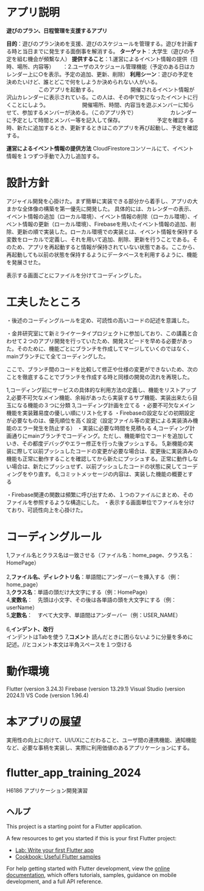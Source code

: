 # アプリ説明

**遊びのプラン、日程管理を支援するアプリ**

**目的**：遊びのプラン決めを支援、遊びのスケジュールを管理する。遊びを計画する時と当日までに発生する面倒事を解消する。
**ターゲット**：大学生（遊びの予定を組む機会が頻繫な人）
**提供すること**：1.運営によるイベント情報の提供（日時、場所、内容等）
        　 ：2.ユーザのスケジュール管理機能（予定のある日はカレンダー上に○を表示。予定の追加、更新、削除）
**利用シーン**：遊びの予定を決めたいけど、誰とどこで何をしようか決められない人がいる。
　　　　　　このアプリを起動する。
　　　　　　開催されるイベント情報が沢山カレンダーに表示されている。この人は、その中で気になったイベントに行くことにしよう。
　　　　　　開催場所、時間、内容当を遊ぶメンバーに知らせて、参加するメンバーが決める。（このアプリ外で）
　　　　　　カレンダーに予定として時間とメンバー等を記入して保存。
　　　　　　予定を確認する時、新たに追加するとき、更新するときはこのアプリを再び起動し、予定を確認する。

**運営によるイベント情報の提供方法**
CloudFirestoreコンソールにて、イベント情報を１つずつ手動で入力し追加する。

# 設計方針

アジャイル開発を心掛けた。まず簡単に実装できる部分から着手し、アプリの大まかな全体像の構築を第一優先に開発した。
具体的には、カレンダーの表示、イベント情報の追加（ローカル環境）、イベント情報の削除（ローカル環境）、イベント情報の更新（ローカル環境）、Firebaseを用いたイベント情報の追加、削除、更新の順で実装した。ローカル環境での実装とは、イベント情報を保持する変数をローカルで定義し、それを用いて追加、削除、更新を行うことである。そのため、アプリを再起動すると情報が保持されていない状態である。ここから、再起動しても以前の状態を保持するようにデータベースを利用するように、機能を発展させた。

表示する画面ごとにファイルを分けてコーディングした。

# 工夫したところ

・後述のコーディングルールを定め、可読性の高いコードの記述を意識した。

・金井研究室にて新ミライケータイプロジェクトに参加しており、この講義と合わせて２つのアプリ開発を行っていたため、開発スピードを早める必要があった。そのために、機能ごとにブランチを作成してマージしていくのではなく、mainブランチにて全てコーディングした。

ここで、ブランチ間のコードを比較して修正や仕様の変更ができないため、次のことを徹底することでブランチを作成する時と同様の開発の流れを再現した。

1,コーディング前にサービスの具体的な利用方法の定義し、機能をリストアップ
2,必要不可欠なメイン機能、余裕があったら実装するサブ機能、実装出来たら目玉になる機能の３つに分類
3,コーディング計画を立てる
    ・必要不可欠なメイン機能を実装難易度の優しい順にリスト化する
    ・Firebaseの設定などの初期設定が必要なものは、優先順位を高く設定（設定ファイル等の変更による実装済み機能のエラー発生を防止する）
    ・実装に必要な時間を見積もる
4,コーディング計画通りにmainブランチでコーディング。ただし、機能単位でコードを追加していき、その都度デバッグやエラー修正を行った後プッシュする。
5,新機能の実装に際して以前プッシュしたコードの変更が必要な場合は、変更後に実装済みの機能も正常に動作することを確認してから新たにプッシュする。正常に動作しない場合は、新たにプッシュせず、以前プッシュしたコードの状態に戻してコーディングをやり直す。
6,コミットメッセージの内容は、実装した機能の概要とする

・Firebase関連の関数は頻繁に呼び出すため、１つのファイルにまとめ、そのファイルを参照するような構造にした。
・表示する画面単位でファイルを分けており、可読性向上を心掛けた。

# コーディングルール
1,ファイル名とクラス名は一致させる（ファイル名：home_page、クラス名：HomePage）<br>  
2,**ファイル名、ディレクトリ名**：単語間にアンダーバーを挿入する（例：home_page）  
3,**クラス名**：単語の頭だけ大文字にする（例：HomePage）  
4,**変数名**：　先頭は小文字、その後は各単語の頭を大文字にする（例：userName）  
5,**定数名**：　すべて大文字、単語間はアンダーバー（例：USER_NAME）<br>  
6,**インデント、改行**  
インデントはTabを使う
7,**コメント**
読んだときに困らないように分量を多めに記述。//とコメント本文は半角スペースを１つ空ける

# 動作環境
Flutter  (version 3.24.3)
Firebase (version 13.29.1)
Visual Studio (version 2024.1)
VS Code (version 1.96.4)

# 本アプリの展望

実用性の向上に向けて、UI/UXにこだわること、ユーザ間の連携機能、通知機能など、必要な事柄を実装し、実際に利用価値のあるアプリケーションにする。

# flutter_app_training_2024

H6186 アプリケーション開発演習

## ヘルプ

This project is a starting point for a Flutter application.

A few resources to get you started if this is your first Flutter project:

- [Lab: Write your first Flutter app](https://docs.flutter.dev/get-started/codelab)
- [Cookbook: Useful Flutter samples](https://docs.flutter.dev/cookbook)

For help getting started with Flutter development, view the
[online documentation](https://docs.flutter.dev/), which offers tutorials,
samples, guidance on mobile development, and a full API reference.

